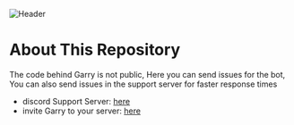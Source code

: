 ![Header](https://user-images.githubusercontent.com/71992428/153515029-09f974cc-d813-45af-9c7c-3a5b5e6d85d3.png)
# About This Repository
The code behind Garry is not public, Here you can send issues for the bot, You can also send issues in the support server for faster response times

- discord Support Server: [here](https://support.garrybot.com/)
- invite Garry to your server: [here](https://invite.garrybot.com/)

